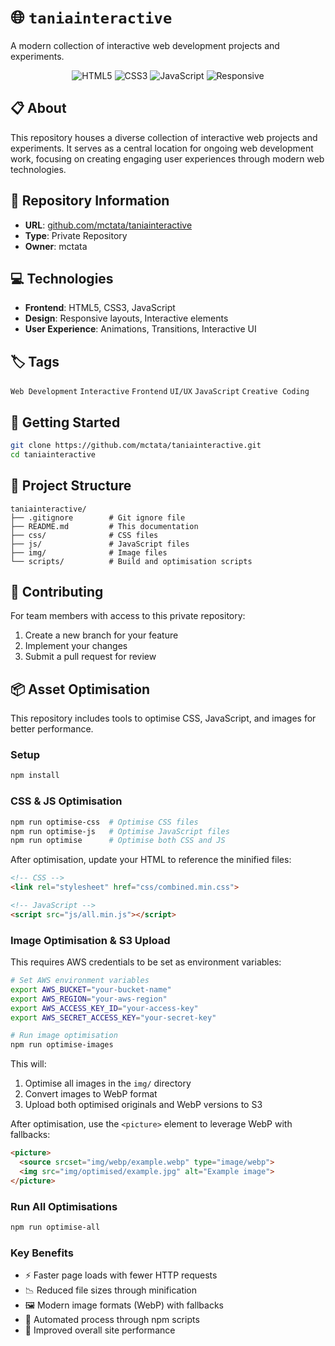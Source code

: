 # 🌐 <code>taniainteractive</code>

A modern collection of interactive web development projects and experiments.

<div align="center">

![HTML5](https://img.shields.io/badge/HTML5-E34F26?style=for-the-badge&logo=html5&logoColor=white)
![CSS3](https://img.shields.io/badge/CSS3-1572B6?style=for-the-badge&logo=css3&logoColor=white)
![JavaScript](https://img.shields.io/badge/JavaScript-F7DF1E?style=for-the-badge&logo=javascript&logoColor=black)
![Responsive](https://img.shields.io/badge/Responsive-5C2D91?style=for-the-badge&logo=bootstrap&logoColor=white)

</div>

## 📋 About

This repository houses a diverse collection of interactive web projects and experiments. It serves as a central location for ongoing web development work, focusing on creating engaging user experiences through modern web technologies.

## 🔗 Repository Information

- **URL**: [github.com/mctata/taniainteractive](https://github.com/mctata/taniainteractive)
- **Type**: Private Repository
- **Owner**: mctata

## 💻 Technologies

- **Frontend**: HTML5, CSS3, JavaScript
- **Design**: Responsive layouts, Interactive elements
- **User Experience**: Animations, Transitions, Interactive UI

## 🏷️ Tags

`Web Development` `Interactive` `Frontend` `UI/UX` `JavaScript` `Creative Coding`

## 🚀 Getting Started

```bash
git clone https://github.com/mctata/taniainteractive.git
cd taniainteractive
```

## 📁 Project Structure

```
taniainteractive/
├── .gitignore        # Git ignore file
├── README.md         # This documentation
├── css/              # CSS files
├── js/               # JavaScript files
├── img/              # Image files
└── scripts/          # Build and optimisation scripts
```

## 🔄 Contributing

For team members with access to this private repository:

1. Create a new branch for your feature
2. Implement your changes
3. Submit a pull request for review

## 📦 Asset Optimisation

This repository includes tools to optimise CSS, JavaScript, and images for better performance.

### Setup

```bash
npm install
```

### CSS & JS Optimisation

```bash
npm run optimise-css  # Optimise CSS files
npm run optimise-js   # Optimise JavaScript files
npm run optimise      # Optimise both CSS and JS
```

After optimisation, update your HTML to reference the minified files:

```html
<!-- CSS -->
<link rel="stylesheet" href="css/combined.min.css">

<!-- JavaScript -->
<script src="js/all.min.js"></script>
```

### Image Optimisation & S3 Upload

This requires AWS credentials to be set as environment variables:

```bash
# Set AWS environment variables
export AWS_BUCKET="your-bucket-name"
export AWS_REGION="your-aws-region"
export AWS_ACCESS_KEY_ID="your-access-key"
export AWS_SECRET_ACCESS_KEY="your-secret-key"

# Run image optimisation
npm run optimise-images
```

This will:
1. Optimise all images in the `img/` directory
2. Convert images to WebP format
3. Upload both optimised originals and WebP versions to S3

After optimisation, use the `<picture>` element to leverage WebP with fallbacks:

```html
<picture>
  <source srcset="img/webp/example.webp" type="image/webp">
  <img src="img/optimised/example.jpg" alt="Example image">
</picture>
```

### Run All Optimisations

```bash
npm run optimise-all
```

### Key Benefits
- ⚡ Faster page loads with fewer HTTP requests
- 📉 Reduced file sizes through minification
- 🖼️ Modern image formats (WebP) with fallbacks
- 🔧 Automated process through npm scripts
- 🚀 Improved overall site performance
